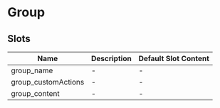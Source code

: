 # Group

## Slots

<!-- @vuese:Group:slots:start -->
|Name|Description|Default Slot Content|
|---|---|---|
|group_name|-|-|
|group_customActions|-|-|
|group_content|-|-|

<!-- @vuese:Group:slots:end -->



